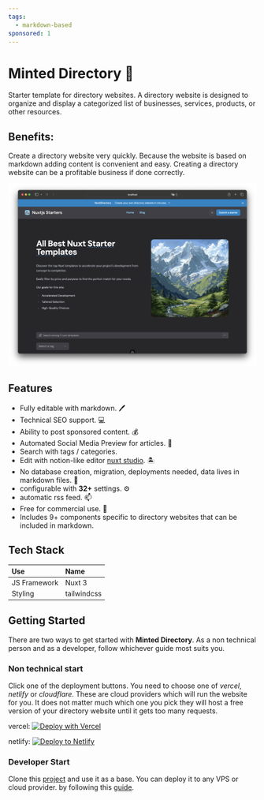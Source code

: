 ```yaml
---
tags:
  - markdown-based
sponsored: 1
---
```


# Minted Directory 🐐

Starter template for directory websites. A directory website is designed to organize and display a categorized list of businesses, services, products, or other resources.

## Benefits:

Create a directory website very quickly. Because the website is based on markdown adding content is convenient and easy. Creating a directory website can be a profitable business if done correctly.

![nuxt directory website starter](/directory_screenshot.png)

## Features

- Fully editable with markdown. 🖊️
- Technical SEO support. 💻
- Ability to post sponsored content. 💰
- Automated Social Media Preview for articles. 🚛
- Search with tags / categories.
- Edit with notion-like editor [nuxt studio](). 🏝️
- No database creation, migration, deployments needed, data lives in markdown files. 📁
- configurable with **32+** settings. ⚙️
- automatic rss feed. 📫
- Free for commercial use. 🏦
- Includes 9+ components specific to directory websites that can be included in markdown.


## Tech Stack

| Use | Name |
|:--- |:---- |
| JS Framework | Nuxt 3 |
| Styling | tailwindcss |


## Getting Started

There are two ways to get started with **Minted Directory**.
As a non technical person and as a developer, follow whichever guide most suits you.

### Non technical start
Click one of the deployment buttons.
You need to choose one of *vercel*, *netlify* or *cloudflare*. These are cloud providers which will run the website for you. It does not matter much which one you pick they will host a free version of your directory website until it gets too many requests.

vercel:
[![Deploy with Vercel](https://vercel.com/button)](https://vercel.com/new/clone?repository-url=https://github.com/masterkram/minted-directory-template)

netlify:
[![Deploy to Netlify](https://www.netlify.com/img/deploy/button.svg)](https://app.netlify.com/start/deploy?repository=https://github.com/masterkram/minted-directory-template)

### Developer Start

Clone this [project](https://github.com/masterkram/minted-directory-template) and use it as a base. You can deploy it to any VPS or cloud provider. by following this [guide](https://nuxt.com/docs/getting-started/deployment).
